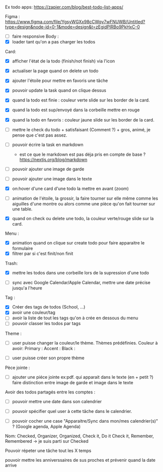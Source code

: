 Ex todo apps:
https://zapier.com/blog/best-todo-list-apps/

Figma :
https://www.figma.com/file/YgsyWGXx98cCWqy7wFNUWB/Untitled?type=design&node-id=0-1&mode=design&t=zEgidPlRBo9PkHxC-0

- [ ] faire responsive 
Body :
- [x] loader tant qu'on a pas charger les todos

Card:
- [x] afficher l'état de la todo (finish/not finish) via l'icon
- [x] actualiser la page quand on delete un todo
- [x] ajouter l'étoile pour mettre en favoris une tâche
- [x] pouvoir update la task quand on clique dessus

- [x] quand la todo est finie : couleur verte slide sur les border de la card. 
- [x] quand la todo est sup/envoyé dans la corbeille mettre en rouge
- [x] quand la todo en favoris : couleur jaune slide sur les border de la card.
- [ ] mettre le check du todo + satisfaisant (Comment ?) + gros, animé, je pense que c'est pas assez.
- [ ] pouvoir écrire la task en markdown 
  - est ce que le markdown est pas déja pris en compte de base ? https://nextjs.org/blog/markdown
- [ ] pouvoir ajouter une image de garde
- [ ] pouvoir ajouter une image dans le texte
- [x] on:hover d'une card d'une todo la mettre en avant (zoom)
- [ ] animation de l'étoile, la grossir, la faire tourner sur elle même comme les aiguilles d'une montre ou alors comme une pièce qu'on fait tourner sur une table.
- [x] quand on check ou delete une todo, la couleur verte/rouge slide sur la card.

Menu :
- [x] animation quand on clique sur create todo pour faire 
apparaitre le formulaire 
- [x] filtrer par si c'est finit/non finit

Trash:
- [x] mettre les todos dans une corbeille lors de la supression d'une todo
 
- [ ] sync avec Google Calendar/Apple Calendar, mettre une date précise jusqu'a l'heure

Tag :
- [x] Créer des tags de todos (School, ...)
- [x] avoir une couleur/tag
- [ ] avoir la liste de tout les tags qu'on à crée en dessous du menu  
- [ ] pouvoir classer les todos par tags

Theme :
- [ ] user puisse changer la couleur/le thème. Thèmes prédéfinies. Couleur à avoir:
Primary :
Accent :
Black :

- [ ] user puisse créer son propre thème

Pèce jointe :
- [ ] ajouter une piéce jointe ex:pdf. qui apparait dans le texte (en + petit ?) faire distinction entre image de garde et image dans le texte  

Avoir des todos partagés entre les comptes :
  - [ ] pouvoir mettre une date dans son calendrier 
  - [ ] pouvoir spécifier quel user à cette tâche dans le calendrier. 
  - [ ] pouvoir cocher une case "Apparaitre/Sync dans mon/mes calendrier(s)" ? (Google agenda, Apple Agenda)


Nom:
Checked, Organizer, Organized, Check it, Do it Check it, Remember, Remembered
-> je suis parti sur Checked


Pouvoir répeter une tâche tout les X temps

pouvoir mettre les anniverssaires de sus proches et prévenir quand la date arrive